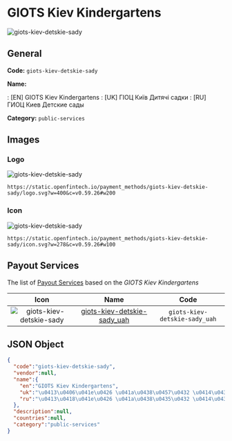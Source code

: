 
# GIOTS Kiev Kindergartens 
![giots-kiev-detskie-sady](https://static.openfintech.io/payment_methods/giots-kiev-detskie-sady/logo.svg?w=400&c=v0.59.26#w200)  

## General 
**Code:** `giots-kiev-detskie-sady` 
 
**Name:** 
 
:	[EN] GIOTS Kiev Kindergartens 
:	[UK] ГІОЦ Київ Дитячі садки 
:	[RU] ГИОЦ Киев Детские сады 
 
**Category:** `public-services` 
 

## Images 

### Logo 
![giots-kiev-detskie-sady](https://static.openfintech.io/payment_methods/giots-kiev-detskie-sady/logo.svg?w=400&c=v0.59.26#w200)  

```
https://static.openfintech.io/payment_methods/giots-kiev-detskie-sady/logo.svg?w=400&c=v0.59.26#w200
```  

### Icon 
![giots-kiev-detskie-sady](https://static.openfintech.io/payment_methods/giots-kiev-detskie-sady/icon.svg?w=278&c=v0.59.26#w100)  

```
https://static.openfintech.io/payment_methods/giots-kiev-detskie-sady/icon.svg?w=278&c=v0.59.26#w100
```  

## Payout Services 
 
The list of [Payout Services](/payout-services/) based on the _GIOTS Kiev Kindergartens_ 

|Icon|Name|Code| 
|:---:|:---:|:---:| 
|![giots-kiev-detskie-sady](https://static.openfintech.io/payout_methods/giots-kiev-detskie-sady/icon.svg?w=278&c=v0.59.26#w40) |[giots-kiev-detskie-sady_uah](/payout-services/giots-kiev-detskie-sady_uah/)|`giots-kiev-detskie-sady_uah`| 
 

## JSON Object 

```json
{
  "code":"giots-kiev-detskie-sady",
  "vendor":null,
  "name":{
    "en":"GIOTS Kiev Kindergartens",
    "uk":"\u0413\u0406\u041e\u0426 \u041a\u0438\u0457\u0432 \u0414\u0438\u0442\u044f\u0447\u0456 \u0441\u0430\u0434\u043a\u0438",
    "ru":"\u0413\u0418\u041e\u0426 \u041a\u0438\u0435\u0432 \u0414\u0435\u0442\u0441\u043a\u0438\u0435 \u0441\u0430\u0434\u044b"
  },
  "description":null,
  "countries":null,
  "category":"public-services"
}
```  
